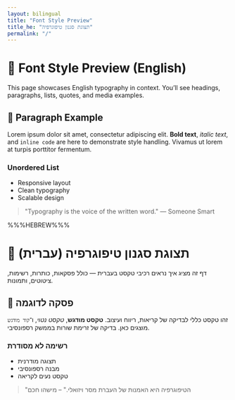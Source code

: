 ```yaml
---
layout: bilingual
title: "Font Style Preview"
title_he: "תצוגת סגנון טיפוגרפיה"
permalink: "/"
---
```


# 📝 Font Style Preview (English)

This page showcases English typography in context. You’ll see headings, paragraphs, lists, quotes, and media examples.

## 📖 Paragraph Example

Lorem ipsum dolor sit amet, consectetur adipiscing elit. **Bold text**, _italic text_, and `inline code` are here to demonstrate style handling. Vivamus ut lorem at turpis porttitor fermentum.

### Unordered List
- Responsive layout
- Clean typography
- Scalable design

> "Typography is the voice of the written word." — Someone Smart

%%%HEBREW%%%

# 📝 תצוגת סגנון טיפוגרפיה (עברית)

דף זה מציג איך נראים רכיבי טקסט בעברית — כולל פסקאות, כותרות, רשימות, ציטוטים, ותמונות.

## 📖 פסקה לדוגמה

זהו טקסט כללי לבדיקה של קריאות, ריווח ועיצוב.
**טקסט מודגש**, _טקסט נטוי_, ו־`קוד מודגש` מוצגים כאן. בדיקה של זרימת שורות בממשק רספונסיבי.

### רשימה לא מסודרת
- תצוגה מודרנית
- מבנה רספונסיבי
- טקסט נעים לקריאה

> "הטיפוגרפיה היא האמנות של העברת מסר ויזואלי." – מישהו חכם